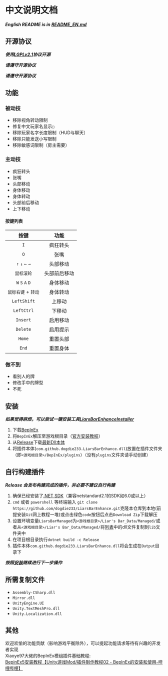 # 中文说明文档

***English README is in [README_EN.md](README_EN.md)***

## 开源协议

***使用[LGPLv2.1](LICENSE.txt)协议开源***

***请遵守开源协议***

***请遵守开源协议***

## 功能

### 被动技

- 移除视角转动限制
- 修复中文玩家名显示`□`
- 移除玩家名字长度限制（HUD与聊天）
- 移除只能发送小写限制
- 移除敏感词限制（房主需要）

### 主动技

- 疯狂转头
- 张嘴
- 头部移动
- 身体移动
- 身体转动
- 头部前后移动
- 上下移动

#### 按键列表

| 按键               | 功能         |
| :----------------: | :---------: |
| `I`                | 疯狂转头     |
| `O`                | 张嘴         |
| `↑` `↓` `←` `→`    | 头部移动     |
| `鼠标滚轮`          | 头部前后移动 |
| `W` `S` `A` `D`    | 身体移动     |
| `鼠标右键` + `转动` | 身体转动     |
| `LeftShift`        | 上移动       |
| `LeftCtrl`         | 下移动       |
| `Insert`           | 启用移动     |
| `Delete`           | 启用提示     |
| `Home`             | 重置头部     |
| `End`              | 重置身体     |

### 做不到

- 看别人的牌
- 修改手中的牌型
- 不死

## 安装

***如果觉得麻烦，可以尝试一键安装工具[LiarsBarEnhanceInstaller](https://github.com/TianMengLucky/LiarsBarEnhanceInstaller)***

1. 下载[BepInEx](https://github.com/BepInEx/BepInEx/releases/download/v5.4.23.2/BepInEx_win_x64_5.4.23.2.zip)
2. 将`BepInEx`解压至游戏根目录（[官方安装教程](https://docs.bepinex.dev/articles/user_guide/installation/index.html)）
3. 从[Release](https://github.com/dogdie233/LiarsBarEnhance/releases)下载[最新Dll本体](https://github.com/dogdie233/LiarsBarEnhance/releases/download/1.0.0/com.github.dogdie233.LiarsBarEnhance.dll)
4. 将插件本体(`com.github.dogdie233.LiarsBarEnhance.dll`)放置在插件文件夹（即`<游戏根目录>/BepInEx/plugins`）（没有`plugins`文件夹请手动创建）

## 自行构建插件

***Release 会发布构建完成的插件，非必要不建议自行构建***

1. 确保已经安装了[.NET SDK](https://dotnet.microsoft.com/zh-cn/download)（兼容netstandard2.1的SDK如6.0或以上）  
2. `cmd` 或者 `powershell` 等终端输入 `git clone https://github.com/dogdie233/LiarsBarEnhance.git`克隆本仓库到本地(前提安装`Git`网上教程一堆)或点击绿色`code`按钮后点击`Download Zip`下载解压  
3. 设置环境变量`LiarsBarManaged`为`<游戏根目录>/Liar's Bar_Data/Managed/`或者从`<游戏根目录>/Liar's Bar_Data/Managed/`将[列表](#所需复制文件)中的dll文件复制到`lib`文件夹中  
4. 在项目根目录执行`dotnet build -c Release`  
5. 插件本体`com.github.dogdie233.LiarsBarEnhance.dll`将会生成在`Output`目录下  

***按照[安装](#安装)继续进行下一步操作***  

## 所需复制文件

- `Assembly-CSharp.dll`
- `Mirror.dll`
- `UnityEngine.UI`
- `Unity.TextMeshPro.dll`
- `Unity.Localization.dll`

## 其他

欢迎欢愉的功能贡献（影响游戏平衡除外），可以提起功能请求等待有兴趣的开发者实现  
Xiaoye97大佬的BepInEx模组插件基础教程:  
[BepinEx5安装教程【Unity游戏Mod/插件制作教程02 - BepInEx的安装和使用-哔哩哔哩】](https://www.bilibili.com/read/cv8997496/)
